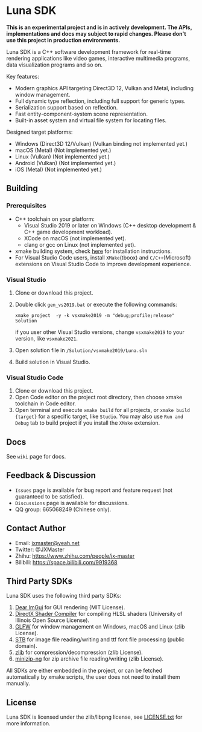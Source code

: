 # Luna SDK

**This is an experimental project and is in actively development. The APIs, implementations and docs may subject to rapid changes. Please don't use this project in production environments.**

Luna SDK is a C++ software development framework for real-time rendering applications like video games, interactive multimedia programs, data visualization programs and so on.

Key features:

* Modern graphics API targeting Direct3D 12, Vulkan and Metal, including window management.
* Full dynamic type reflection, including full support for generic types.
* Serialization support based on reflection.
* Fast entity-component-system scene representation.
* Built-in asset system and virtual file system for locating files.

Designed target platforms:

* Windows (Direct3D 12/Vulkan) (Vulkan binding not implemented yet.)
* macOS (Metal) (Not implemented yet.)
* Linux (Vulkan) (Not implemented yet.)
* Android (Vulkan) (Not implemented yet.)
* iOS (Metal) (Not implemented yet.)

## Building

### Prerequisites
* C++ toolchain on your platform:
    * Visual Studio 2019 or later on Windows (C++ desktop development & C++ game development workload).
    * XCode on macOS (not implemented yet).
    * clang or gcc on Linux (not implemented yet).
* xmake building system, check [here](https://xmake.io/#/guide/installation) for installation instructions.
* For Visual Studio Code users, install `XMake`(tboox) and `C/C++`(Microsoft) extensions on Visual Studio Code to improve development experience.

### Visual Studio
1. Clone or download this project.
1. Double click `gen_vs2019.bat` or execute the following commands:

    ``` xmake project  -y -k vsxmake2019 -m "debug;profile;release" Solution ```

    if you user other Visual Studio versions, change `vsxmake2019` to your version, like `vsxmake2021`.

1. Open solution file in `/Solution/vsxmake2019/Luna.sln`
1. Build solution in Visual Studio.

### Visual Studio Code
1. Clone or download this project.
1. Open Code editor on the project root directory, then choose xmake toolchain in Code editor.
1. Open terminal and execute `xmake build` for all projects, or `xmake build {target}` for a specific target, like `Studio`. You may also use `Run and Debug` tab to build project if you install the `XMake` extension.

## Docs 
See `wiki` page for docs.

## Feedback & Discussion
* `Issues` page is available for bug report and feature request (not guaranteed to be satisfied).
* `Discussions` page is available for discussions.
* QQ group: 665068249 (Chinese only).

## Contact Author
* Email: jxmaster@yeah.net
* Twitter: @JXMaster
* Zhihu: https://www.zhihu.com/people/jx-master
* Bilibili: https://space.bilibili.com/9919368

## Third Party SDKs
Luna SDK uses the following third party SDKs:
1. [Dear ImGui](https://github.com/ocornut/imgui) for GUI rendering (MIT License).
1. [DirectX Shader Compiler](https://github.com/microsoft/DirectXShaderCompiler) for compiling HLSL shaders (University of Illinois Open Source License).
1. [GLFW](https://github.com/glfw/glfw) for window management on Windows, macOS and Linux (zlib License).
1. [STB](https://github.com/nothings/stb) for image file reading/writing and ttf font file processing (public domain).
1. [zlib](https://github.com/madler/zlib) for compression/decompression (zlib License).
1. [minizip-ng](https://github.com/zlib-ng/minizip-ng) for zip archive file reading/writing (zlib License).

All SDKs are either embedded in the project, or can be fetched automatically by xmake scripts, the user does not need to install them manually.

## License
Luna SDK is licensed under the zlib/libpng license, see [LICENSE.txt](./LICENSE.txt) for more information.